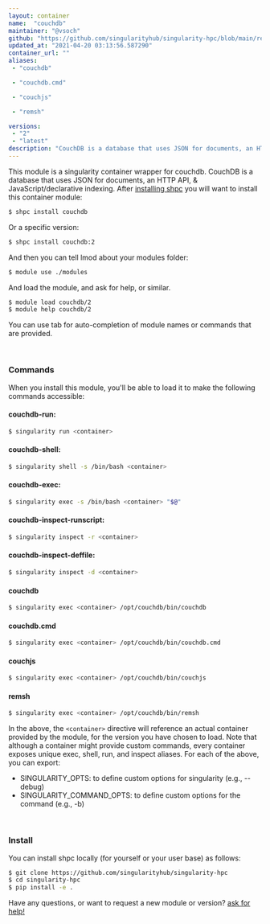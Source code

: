 ```yaml
---
layout: container
name:  "couchdb"
maintainer: "@vsoch"
github: "https://github.com/singularityhub/singularity-hpc/blob/main/registry/couchdb/container.yaml"
updated_at: "2021-04-20 03:13:56.587290"
container_url: ""
aliases:
 - "couchdb"

 - "couchdb.cmd"

 - "couchjs"

 - "remsh"

versions:
 - "2"
 - "latest"
description: "CouchDB is a database that uses JSON for documents, an HTTP API, & JavaScript/declarative indexing."
---
```


This module is a singularity container wrapper for couchdb.
CouchDB is a database that uses JSON for documents, an HTTP API, & JavaScript/declarative indexing.
After [installing shpc](#install) you will want to install this container module:

```bash
$ shpc install couchdb
```

Or a specific version:

```bash
$ shpc install couchdb:2
```

And then you can tell lmod about your modules folder:

```bash
$ module use ./modules
```

And load the module, and ask for help, or similar.

```bash
$ module load couchdb/2
$ module help couchdb/2
```

You can use tab for auto-completion of module names or commands that are provided.

<br>

### Commands

When you install this module, you'll be able to load it to make the following commands accessible:

#### couchdb-run:

```bash
$ singularity run <container>
```

#### couchdb-shell:

```bash
$ singularity shell -s /bin/bash <container>
```

#### couchdb-exec:

```bash
$ singularity exec -s /bin/bash <container> "$@"
```

#### couchdb-inspect-runscript:

```bash
$ singularity inspect -r <container>
```

#### couchdb-inspect-deffile:

```bash
$ singularity inspect -d <container>
```


#### couchdb
       
```bash
$ singularity exec <container> /opt/couchdb/bin/couchdb
```


#### couchdb.cmd
       
```bash
$ singularity exec <container> /opt/couchdb/bin/couchdb.cmd
```


#### couchjs
       
```bash
$ singularity exec <container> /opt/couchdb/bin/couchjs
```


#### remsh
       
```bash
$ singularity exec <container> /opt/couchdb/bin/remsh
```



In the above, the `<container>` directive will reference an actual container provided
by the module, for the version you have chosen to load. Note that although a container
might provide custom commands, every container exposes unique exec, shell, run, and
inspect aliases. For each of the above, you can export:

 - SINGULARITY_OPTS: to define custom options for singularity (e.g., --debug)
 - SINGULARITY_COMMAND_OPTS: to define custom options for the command (e.g., -b)

<br>
  
### Install

You can install shpc locally (for yourself or your user base) as follows:

```bash
$ git clone https://github.com/singularityhub/singularity-hpc
$ cd singularity-hpc
$ pip install -e .
```

Have any questions, or want to request a new module or version? [ask for help!](https://github.com/singularityhub/singularity-hpc/issues)